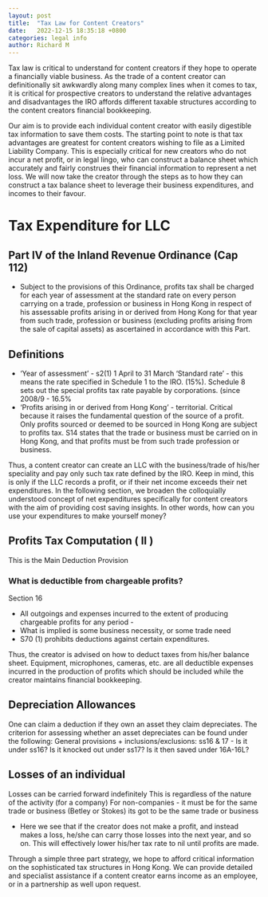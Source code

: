 ```yaml
---
layout: post
title:  "Tax Law for Content Creators"
date:   2022-12-15 18:35:18 +0800
categories: legal info
author: Richard M
---
```


Tax law is critical to understand for content creators if they hope to operate a financially viable business. As the trade of a content creator can definitionally sit awkwardly along many complex lines when it comes to tax, it is critical for prospective creators to understand the relative advantages and disadvantages the IRO affords different taxable structures according to the content creators financial bookkeeping.

Our aim is to provide each individual content creator with easily digestible tax information to save them costs. The starting point to note is that tax advantages are greatest for content creators wishing to file as a Limited Liability Company. This is especially critical for new creators who do not incur a net profit, or in legal lingo, who can construct a balance sheet which accurately and fairly construes their financial information to represent a net loss. We will now take the creator through the steps as to how they can construct a tax balance sheet to leverage their business expenditures, and incomes to their favour.

# Tax Expenditure for LLC

## Part IV of the Inland Revenue Ordinance (Cap 112)
- Subject to the provisions of this Ordinance, profits tax shall be charged for each year of assessment at the standard rate on every person carrying on a trade, profession or business in Hong Kong in respect of his assessable profits arising in or derived from Hong Kong for that year from such trade, profession or business (excluding profits arising from the sale of capital assets) as ascertained in accordance with this Part. 

## Definitions
- ‘Year of assessment’ - s2(1) 1 April to 31 March
‘Standard rate’ - this means the rate specified in Schedule 1 to the IRO. (15%). Schedule 8 sets out the special profits tax rate payable by corporations. (since 2008/9 - 16.5%
- ‘Profits arising in or derived from Hong Kong’  - territorial. Critical because it raises the fundamental question of the source of a profit. Only profits sourced or deemed to be sourced in Hong Kong are subject to profits tax. S14 states that the trade or business must be carried on in Hong Kong, and that profits must be from such trade profession or business.

Thus, a content creator can create an LLC with the business/trade of his/her speciality and pay only such tax rate defined by the IRO. Keep in mind, this is only if the LLC records a profit, or if their net income exceeds their net expenditures. In the following section, we broaden the colloquially understood concept of net expenditures specifically for content creators with the aim of providing cost saving insights. In other words, how can you use your expenditures to make yourself money?

## Profits Tax Computation ( II )
This is the Main Deduction Provision

### What is deductible from chargeable profits?

Section 16
- All outgoings and expenses incurred to the extent of producing chargeable profits for any period - 
- What is implied is some business necessity, or some trade need
- S70 (1) prohibits deductions against certain expenditures.

Thus, the creator is advised on how to deduct taxes from his/her balance sheet. Equipment, microphones, cameras, etc. are all deductible expenses incurred in the production of profits which should be included while the creator maintains financial bookkeeping. 

## Depreciation Allowances
One can claim a deduction if they own an asset they claim depreciates. The criterion for assessing whether an asset depreciates can be found under the following:
General provisions + inclusions/exclusions: ss16 & 17 -
Is it under ss16?
Is it knocked out under ss17?
Is it then saved under 16A-16L?

## Losses of an individual
Losses can be carried forward indefinitely
This is regardless of the nature of the activity (for a company)
For non-companies - it must be for the same trade or business (Betley or Stokes) its got to be the same trade or business
- Here we see that if the creator does not make a profit, and instead makes a loss, he/she can carry those losses into the next year, and so on. This will effectively lower his/her tax rate to nil until profits are made. 

Through a simple three part strategy, we hope to afford critical information on the sophisticated tax structures in Hong Kong. We can provide detailed and specialist assistance if a content creator earns income as an employee, or in a partnership as well upon request.




